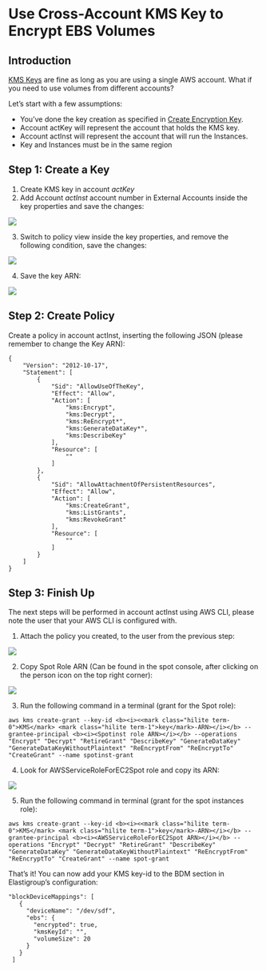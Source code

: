 # Use Cross-Account KMS Key to Encrypt EBS Volumes

## Introduction

[KMS Keys](https://api.spotinst.com/elastigroup-for-aws/tutorials/kms-encryption-and-spotinst/) are fine as long as you are using a single AWS account. What if you need to use volumes from different accounts?

Let’s start with a few assumptions:

* You’ve done the key creation as specified in [Create Encryption Key](https://help.dev.spot.io/elastigroup/tutorials/elastigroup-tasks/create-encryption-key).
* Account actKey will represent the account that holds the KMS key.
* Account actInst will represent the account that will run the Instances.
* Key and Instances must be in the same region

## Step 1: Create a Key

1. Create KMS key in account *actKey*
2. Add Account *actInst* account number in External Accounts inside the key properties and save the changes:

<img src="/elastigroup/_media/use-cross-account-kms-key-to-encrypt-ebs-volumes_1.png" />

3. Switch to policy view inside the key properties, and remove the following condition, save the changes:

<img src="/elastigroup/_media/use-cross-account-kms-key-to-encrypt-ebs-volumes_2.png" />

4. Save the key ARN:

<img src="/elastigroup/_media/use-cross-account-kms-key-to-encrypt-ebs-volumes_3.png" />

## Step 2: Create Policy

Create a policy in account actInst, inserting the following JSON (please remember to change the Key ARN):

```
{
    "Version": "2012-10-17",
    "Statement": [
        {
            "Sid": "AllowUseOfTheKey",
            "Effect": "Allow",
            "Action": [
                "kms:Encrypt",
                "kms:Decrypt",
                "kms:ReEncrypt*",
                "kms:GenerateDataKey*",
                "kms:DescribeKey"
            ],
            "Resource": [
                ""
            ]
        },
        {
            "Sid": "AllowAttachmentOfPersistentResources",
            "Effect": "Allow",
            "Action": [
                "kms:CreateGrant",
                "kms:ListGrants",
                "kms:RevokeGrant"
            ],
            "Resource": [
                ""
            ]
        }
    ]
}

```

## Step 3: Finish Up

The next steps will be performed in account actInst using AWS CLI, please note the user that your AWS CLI is configured with.

1. Attach the policy you created, to the user from the previous step:

<img src="/elastigroup/_media/use-cross-account-kms-key-to-encrypt-ebs-volumes_4.png" />

2. Copy Spot Role ARN (Can be found in the spot console, after clicking on the person icon on the top right corner):

<img src="/elastigroup/_media/use-cross-account-kms-key-to-encrypt-ebs-volumes_5.png" />

3. Run the following command in a terminal (grant for the Spot role):

```
aws kms create-grant --key-id <b><i><<mark class="hilite term-0">KMS</mark> <mark class="hilite term-1">key</mark>-ARN></i></b> --grantee-principal <b><i><Spotinst role ARN></i></b> --operations "Encrypt" "Decrypt" "RetireGrant" "DescribeKey" "GenerateDataKey" "GenerateDataKeyWithoutPlaintext" "ReEncryptFrom" "ReEncryptTo" "CreateGrant" --name spotinst-grant

```

4. Look for AWSServiceRoleForEC2Spot role and copy its ARN:

<img src="/elastigroup/_media/use-cross-account-kms-key-to-encrypt-ebs-volumes_6.png" />

5. Run the following command in terminal (grant for the spot instances role):

```
aws kms create-grant --key-id <b><i><<mark class="hilite term-0">KMS</mark> <mark class="hilite term-1">key</mark>-ARN></i></b> --grantee-principal <b><i><AWSServiceRoleForEC2Spot ARN></i></b> --operations "Encrypt" "Decrypt" "RetireGrant" "DescribeKey" "GenerateDataKey" "GenerateDataKeyWithoutPlaintext" "ReEncryptFrom" "ReEncryptTo" "CreateGrant" --name spot-grant
```

That’s it! You can now add your KMS key-id to the BDM section in Elastigroup’s configuration:

 ```
 "blockDeviceMappings": [
    {
      "deviceName": "/dev/sdf",
      "ebs": {
        "encrypted": true,
        "kmsKeyId": "",
        "volumeSize": 20
      }
    }
  ]
  ```

